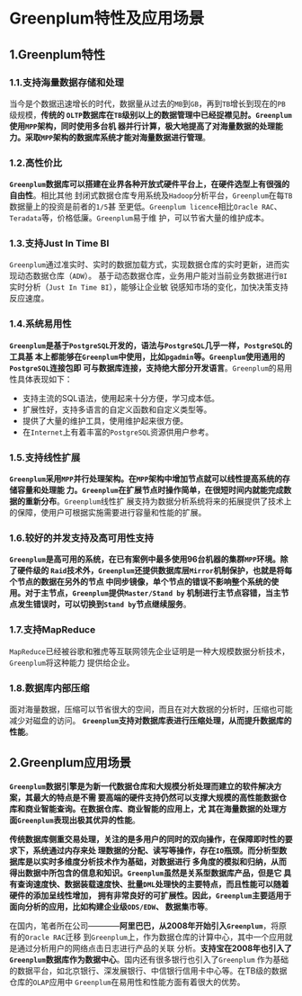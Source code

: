 Greenplum特性及应用场景
================================================================================
## 1.Greenplum特性

### 1.1.支持海量数据存储和处理
当今是个数据迅速增长的时代，数据量从过去的`MB`到`GB`，再到`TB`增长到现在的`PB`级规模，**传统的
`OLTP`数据库在`TB`级别以上的数据管理中已经捉襟见肘。`Greenplum`使用`MPP`架构，同时使用多台机
器并行计算，极大地提高了对海量数据的处理能力。采取`MPP`架构的数据库系统才能对海量数据进行管理**。

### 1.2.高性价比
**`Greenplum`数据库可以搭建在业界各种开放式硬件平台上，在硬件选型上有很强的自由性**。相比其他
封闭式数据仓库专用系统及`Hadoop`分析平台，`Greenplum`在每`TB`数据量上的投资是前者的`1/5`甚
至更低。`Greenplum licence`相比`Oracle RAC`、`Teradata`等，价格低廉。`Greenplum`易于维
护，可以节省大量的维护成本。

### 1.3.支持Just In Time BI
`Greenplum`通过准实时、实时的数据加载方式，实现数据仓库的实时更新，进而实现动态数据仓库（`ADW`）。
基于动态数据仓库，业务用户能对当前业务数据进行`BI`实时分析（`Just In Time BI`），能够让企业敏
锐感知市场的变化，加快决策支持反应速度。

### 1.4.系统易用性
**`Greenplum`是基于`PostgreSQL`开发的，语法与`PostgreSQL`几乎一样，`PostgreSQL`的工具基
本上都能够在`Greenplum`中使用，比如`pgadmin`等。`Greenplum`使用通用的`PostgreSQL`连接包即
可与数据库连接，支持绝大部分开发语言**。`Greenplum`的易用性具体表现如下：
+ 支持主流的SQL语法，使用起来十分方便，学习成本低。
+ 扩展性好，支持多语言的自定义函数和自定义类型等。
+ 提供了大量的维护工具，使用维护起来很方便。
+ 在`Internet`上有着丰富的`PostgreSQL`资源供用户参考。

### 1.5.支持线性扩展
**`Greenplum`采用`MPP`并行处理架构。在`MPP`架构中增加节点就可以线性提高系统的存储容量和处理能
力。`Greenplum`在扩展节点时操作简单，在很短时间内就能完成数据的重新分布**。`Greenplum`线性扩
展支持为数据分析系统将来的拓展提供了技术上的保障，使用户可根据实施需要进行容量和性能的扩展。

### 1.6.较好的并发支持及高可用性支持
**`Greenplum`是高可用的系统，在已有案例中最多使用96台机器的集群`MPP`环境。除了硬件级的
`Raid`技术外，`Greenplum`还提供数据库层`Mirror`机制保护，也就是将每个节点的数据在另外的节点
中同步镜像，单个节点的错误不影响整个系统的使用。对于主节点，`Greenplum`提供`Master/Stand by`
机制进行主节点容错，当主节点发生错误时，可以切换到`Stand by`节点继续服务**。

### 1.7.支持MapReduce
`MapReduce`已经被谷歌和雅虎等互联网领先企业证明是一种大规模数据分析技术，`Greenplum`将这种能力
提供给企业。

### 1.8.数据库内部压缩
面对海量数据，压缩可以节省很大的空间，而且在对大数据的分析时，压缩也可能减少对磁盘的访问。
**`Greenplum`支持对数据库表进行压缩处理，从而提升数据库的性能**。

## 2.Greenplum应用场景
**`Greenplum`数据引擎是为新一代数据仓库和大规模分析处理而建立的软件解决方案，其最大的特点是不需
要高端的硬件支持仍然可以支撑大规模的高性能数据仓库和商业智能查询。在数据仓库、商业智能的应用上，尤
其在海量数据的处理方面`Greenplum`表现出极其优异的性能**。

**传统数据库侧重交易处理，关注的是多用户的同时的双向操作，在保障即时性的要求下，系统通过内存来处
理数据的分配、读写等操作，存在`IO`瓶颈。而分析型数据库是以实时多维度分析技术作为基础，对数据进行
多角度的模拟和归纳，从而得出数据中所包含的信息和知识。`Greenplum`虽然是关系型数据库产品，但是它
具有查询速度快、数据装载速度快、批量`DML`处理快的主要特点，而且性能可以随着硬件的添加呈线性增加，
拥有非常良好的可扩展性。因此，`Greenplum`主要适用于面向分析的应用，比如构建企业级`ODS/EDW`、
数据集市等**。

在国内，笔者所在公司————**阿里巴巴，从2008年开始引入`Greenplum`**，将原有的`Oracle RAC`迁移
到`Greenplum`上，作为数据仓库的计算中心，其中一个应用就是通过分析用户的网络点击日志进行产品的关联
分析。**支持宝在2008年也引入了`Greenplum`数据库作为数据中心**。国内还有很多银行也引入了`Greenplum`
作为基础的数据平台，如北京银行、深发展银行、中信银行信用卡中心等。在TB级的数据仓库的`OLAP`应用中
`Greenplum`在易用性和性能方面有着很大的优势。
